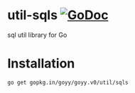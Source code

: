 # util-sqls [![GoDoc](http://godoc.org/gopkg.in/goyy/goyy.v0?status.png)](http://godoc.org/gopkg.in/goyy/goyy.v0/util/sqls)
sql util library for Go

# Installation
`go get gopkg.in/goyy/goyy.v0/util/sqls`
